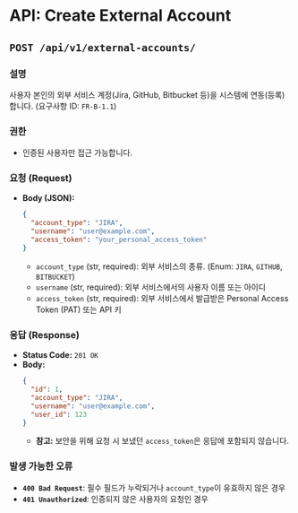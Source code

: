 # API: Create External Account

## `POST /api/v1/external-accounts/`

### 설명
사용자 본인의 외부 서비스 계정(Jira, GitHub, Bitbucket 등)을 시스템에 연동(등록)합니다. (요구사항 ID: `FR-B-1.1`)

### 권한
- 인증된 사용자만 접근 가능합니다.

### 요청 (Request)
- **Body (JSON):**
    ```json
    {
      "account_type": "JIRA",
      "username": "user@example.com",
      "access_token": "your_personal_access_token"
    }
    ```
    - `account_type` (str, required): 외부 서비스의 종류. (Enum: `JIRA`, `GITHUB`, `BITBUCKET`)
    - `username` (str, required): 외부 서비스에서의 사용자 이름 또는 아이디
    - `access_token` (str, required): 외부 서비스에서 발급받은 Personal Access Token (PAT) 또는 API 키

### 응답 (Response)
- **Status Code:** `201 OK`
- **Body:**
    ```json
    {
      "id": 1,
      "account_type": "JIRA",
      "username": "user@example.com",
      "user_id": 123
    }
    ```
    - **참고:** 보안을 위해 요청 시 보냈던 `access_token`은 응답에 포함되지 않습니다.

### 발생 가능한 오류
- **`400 Bad Request`**: 필수 필드가 누락되거나 `account_type`이 유효하지 않은 경우
- **`401 Unauthorized`**: 인증되지 않은 사용자의 요청인 경우
